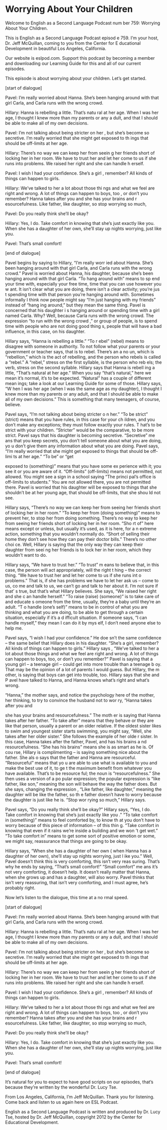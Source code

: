 # Worrying About Your Children

Welcome to English as a Second Language Podcast num ber 759: Worrying About Your Children. 

This is English as a Second Language Podcast episod e 759.  I’m your host, Dr. Jeff McQuillan, coming to you from the Center for E ducational Development in beautiful Los Angeles, California. 

Our website is eslpod.com.  Support this podcast by  becoming a member and downloading our Learning Guide for this and all of our current episodes. 

This episode is about worrying about your children.   Let’s get started. 

[start of dialogue] 

Pavel:  I’m really worried about Hanna.  She’s been  hanging around with that girl Carla, and Carla runs with the wrong crowd.   

Hillary:  Hanna is rebelling a little.  That’s natu ral at her age.  When I was her age, I thought I knew more than my parents or any a dult, and that I should be able to make all of my own decisions. 

Pavel:  I’m not talking about being stricter on her , but she’s become so secretive. I’m really worried that she might get exposed to th ings that should be off-limits at her age. 

Hillary:  There’s no way we can keep her from seein g her friends short of locking her in her room.  We have to trust her and let her come to us if she runs into problems.  We raised her right and she can handle h erself. 

Pavel:  I wish I had your confidence.  She’s a girl , remember?  All kinds of things can happen to girls.   

Hillary:  We’ve talked to her a lot about those thi ngs and what we feel are right and wrong.  A lot of things can happen to boys, too , or don’t you remember? Hanna takes after you and she has your brains and r esourcefulness.  Like father, like daughter, so stop worrying so much, 

Pavel:  Do you really think she’ll be okay? 

Hillary:  Yes, I do.  Take comfort in knowing that she’s just exactly like you. When she has a daughter of her own, she’ll stay up nights worrying, just like you. 

Pavel:  That’s small comfort! 

[end of dialogue] 

Pavel begins by saying to Hillary, “I’m really worr ied about Hanna.  She’s been hanging around with that girl Carla, and Carla runs  with the wrong crowd.”  Pavel is worried about Hanna, his daughter, because she’s  been hanging around with that girl Carla.  “To hang around with” means to sp end your time with, especially your free time, time that you can use however you w ant.  It isn’t clear what you are doing, there isn’t a clear activity; you’re jus t spending time with that person you’re hanging around with.  Sometimes informally I  think now people might say “I’m just hanging with my friends” instead of “hang ing around,” but they mean the same thing.  Pavel is concerned that his daughter i s hanging around or spending time with a girl named Carla.  Why?  Well, because Carla runs with the wrong crowd.  The expression “to run with the wrong crowd ,” or group of people, is to spend time with people who are not doing good thing s, people that will have a bad influence, in this case, on his daughter.   

Hillary says, “Hanna is rebelling a little.”  “To r ebel” (rebel) means to disagree with someone in authority.  To not follow what your  parents or your government or teacher says, that is to rebel.  There’s an a no un, which is “rebellion,” which is the act of rebelling, and the person who rebels is called a “rebel.”  A “rebel,” stress on the first syllable, is the person who reb els; the verb, stress on the second syllable.  Hillary says that Hanna is rebell ing a little, “That’s natural at her age.”  When you say “that’s natural,” here we mean it’s normal, it’s to be expected.  “Natural” has a couple of different mean ings; take a look at our Learning Guide for some of those.  Hillary says, “W hen I was her age (when I was the same age as my daughter), I thought I knew more than my parents or any adult, and that I should be able to make all of  my own decisions.”  This is something that many teenagers, of course, believe. 

Pavel says, “I’m not talking about being stricter o n her.”  “To be strict” (strict) means that you have rules, in this case for your ch ildren, and you don’t make any exceptions; they must follow exactly your rules.  T hat’s to be strict with your children.  “Stricter” would be the comparative, to be more strict.  Pavel says that his daughter is becoming secretive.  “Secretive” me ans that you keep secrets, you don’t tell someone about what you are doing, yo u don’t give them any information about what you are doing.  Pavel says, “I’m really worried that she might get exposed to things that should be off-limi ts at her age.”  “To be” or “get  

exposed to (something)” means that you have some ex perience with it; you see it or you are aware of it.  “Off-limits” (off-limits) means not permitted, not allowed. You might see a sign in a school saying “The princi pal’s office is off-limits to students.”  You are not allowed there, you are not permitted there.  Pavel is worried that his daughter will be exposed to things  that she shouldn’t be at her young age, that should be off-limits, that she shou ld not see. 

Hillary says, “There’s no way we can keep her from seeing her friends short of locking her in her room.”  “To keep her from (doing  something)” means to prevent her, to stop her from doing something.  There’s no way to keep her from seeing her friends short of locking her in her room.  “Sho rt of” here means except or unless, but usually it’s used, as it is here, for a n extreme action, something that you wouldn’t normally do.  “Short of selling their home they don’t see how they can pay their doctor bills.”  There’s no other choi ce.  Well, Hillary is saying that the only way they can keep their daughter from seei ng her friends is to lock her in her room, which they wouldn’t want to do. 

Hillary says, “We have to trust her.”  “To trust” m eans to believe that, in this case, the person will act appropriately, will the right t hing – the correct thing.  “We have to trust her and let her come to us if she runs int o problems.”  That is, if she has problems we have to let her ask us – come to us, co me and talk to us, we can’t go and talk to her about it.  I’m not sure if that’ s true, but that’s what Hillary believes.  She says, “We raised her right and she c an handle herself.”  “To raise (raise) (someone)” is to take care of and educate s omeone from the time, usually, they’re a baby until they’re an adult.  “T o handle (one’s self)” means to be in control of what you are thinking and what you  are doing, to be able to get through a certain situation, especially if it’s a d ifficult situation.  If someone says, “I can handle myself,” they mean I can do it by mys elf, I don’t need anyone else to help me. 

Pavel says, “I wish I had your confidence.”  He doe sn’t the same confidence – the same belief that Hillary does in his daughter.  “She’s a girl, remember?  All kinds of things can happen to girls.”  Hillary says , “We’ve talked to her a lot about those things and what we feel are right and wrong.  A lot of things can happen to boys, too, or don’t you remember?”  Pavel is saying  that a young girl – a teenage girl – could get into more trouble than a teenage b oy.  That may be the opinion of a lot of parents I would guess.  But Hillary, the m other, is saying that boys can get into trouble, too.  Hillary says that she and P avel have talked to Hanna, and Hanna knows what’s right and what’s wrong.   

“Hanna,” the mother says, and notice the psychology  here of the mother, her thinking, to try to convince the husband not to wor ry, “Hanna takes after you and  

she has your brains and resourcefulness.”  The moth er is saying that Hanna takes after her father.  “To take after” means that  they behave or they are like that person, usually a parent or an older relative.   If the oldest sister likes to swim and youngest sister starts swimming, you might say,  “Well, she takes after her older sister.”  She follows the example of her olde r sister.  In this case, Hanna takes after the father, Pavel, and has his brains a nd resourcefulness.  “She has his brains” means she is as smart as he is.  Of cou rse, Hillary is complimenting – is saying something nice about the father.  She als o says that the father and Hanna are resourceful.  “Resourceful” means that yo u are able to use what is available to you and make the best use of it, to ge t the maximum benefit from whatever you have available.  That’s to be resource ful; the noun is “resourcefulness.”  She then uses a version of a po pular expression; the popular expression is “like father, like son,” meaning the son will behave the way the father does.  But she says, changing the expression , “Like father, like daughter,” meaning the daughter will be like the father, so th e father doesn’t have to worry because the daughter is just like he is.  “Stop wor rying so much,” Hillary says. 

Pavel says, “Do you really think she’ll be okay?”  Hillary says, “Yes, I do.  Take comfort in knowing that she’s just exactly like you .”  “To take comfort in (something)” means to feel comforted by, to know th at you don’t have to worry because of this piece of information – of this thin g.  “Take comfort in knowing that even if it rains we’re inside a building and we won ’t get wet.”  “To take comfort in” means to get some sort of positive emotion or some,  we might say, reassurance that things are going to be okay.   

Hillary says, “When she has a daughter of her own ( when Hanna has a daughter of her own), she’ll stay up nights worrying, just l ike you.”  Well, Pavel doesn’t think this is very comforting, this isn’t very reas suring.  That’s why he ends by saying, “That’s small comfort!”  “Small comfort” me ans it’s not very comforting, it doesn’t help.  It doesn’t really matter that Hanna,  when she grows up and has a daughter, will also worry.  Pavel thinks that isn’t  very reassuring, that isn’t very comforting, and I must agree, he’s probably right. 

Now let’s listen to the dialogue, this time at a no rmal speed. 

[start of dialogue] 

Pavel:  I’m really worried about Hanna.  She’s been  hanging around with that girl Carla, and Carla runs with the wrong crowd.   

Hillary:  Hanna is rebelling a little.  That’s natu ral at her age.  When I was her age, I thought I knew more than my parents or any a dult, and that I should be able to make all of my own decisions. 

Pavel:  I’m not talking about being stricter on her , but she’s become so secretive. I’m really worried that she might get exposed to th ings that should be off-limits at her age. 

Hillary:  There’s no way we can keep her from seein g her friends short of locking her in her room.  We have to trust her and let her come to us if she runs into problems.  We raised her right and she can handle h erself. 

Pavel:  I wish I had your confidence.  She’s a girl , remember?  All kinds of things can happen to girls.   

Hillary:  We’ve talked to her a lot about those thi ngs and what we feel are right and wrong.  A lot of things can happen to boys, too , or don’t you remember? Hanna takes after you and she has your brains and r esourcefulness.  Like father, like daughter, so stop worrying so much, 

Pavel:  Do you really think she’ll be okay? 

Hillary:  Yes, I do.  Take comfort in knowing that she’s just exactly like you. When she has a daughter of her own, she’ll stay up nights worrying, just like you. 

Pavel:  That’s small comfort! 

[end of dialogue] 

It’s natural for you to expect to have good scripts  on our episodes, that’s because they’re written by the wonderful Dr. Lucy Tse.   

From Los Angeles, California, I’m Jeff McQuillan.  Thank you for listening.  Come back and listen to us again here on ESL Podcast. 

English as a Second Language Podcast is written and  produced by Dr. Lucy Tse, hosted by Dr. Jeff McQuillan, copyright 2012 by the  Center for Educational Development.

